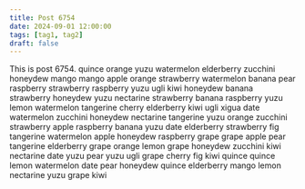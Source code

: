 ```yaml
---
title: Post 6754
date: 2024-09-01 12:00:00
tags: [tag1, tag2]
draft: false
---
```

This is post 6754.
quince
orange
yuzu
watermelon
elderberry
zucchini
honeydew
mango
mango
apple
orange
strawberry
watermelon
banana
pear
raspberry
strawberry
raspberry
yuzu
ugli
kiwi
honeydew
banana
strawberry
honeydew
yuzu
nectarine
strawberry
banana
raspberry
yuzu
lemon
watermelon
tangerine
cherry
elderberry
kiwi
ugli
xigua
date
watermelon
zucchini
honeydew
nectarine
tangerine
yuzu
orange
zucchini
strawberry
apple
raspberry
banana
yuzu
date
elderberry
strawberry
fig
tangerine
watermelon
apple
honeydew
raspberry
grape
grape
apple
pear
tangerine
elderberry
grape
orange
lemon
grape
honeydew
zucchini
kiwi
nectarine
date
yuzu
pear
yuzu
ugli
grape
cherry
fig
kiwi
quince
quince
lemon
watermelon
date
pear
honeydew
quince
elderberry
mango
lemon
nectarine
yuzu
grape
kiwi
